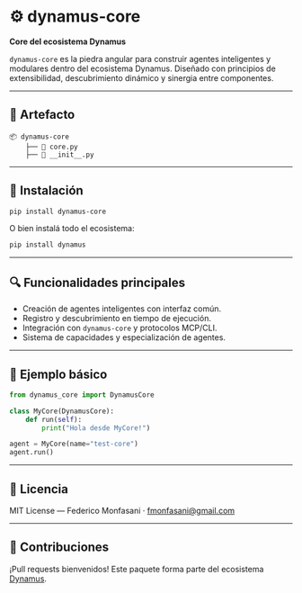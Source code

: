 # ⚙️ dynamus-core

**Core del ecosistema Dynamus**

`dynamus-core` es la piedra angular para construir agentes inteligentes y modulares dentro del ecosistema Dynamus. Diseñado con principios de extensibilidad, descubrimiento dinámico y sinergia entre componentes.

---

## 🧩 Artefacto

```text
📦 dynamus-core
    ├── 🔧 core.py
    ├── 📁 __init__.py
```

---

## 🚀 Instalación

```bash
pip install dynamus-core
```

O bien instalá todo el ecosistema:

```bash
pip install dynamus
```

---

## 🔍 Funcionalidades principales

- Creación de agentes inteligentes con interfaz común.
- Registro y descubrimiento en tiempo de ejecución.
- Integración con `dynamus-core` y protocolos MCP/CLI.
- Sistema de capacidades y especialización de agentes.

---

## 🧠 Ejemplo básico

```python
from dynamus_core import DynamusCore

class MyCore(DynamusCore):
    def run(self):
        print("Hola desde MyCore!")

agent = MyCore(name="test-core")
agent.run()
```

---

## 📄 Licencia

MIT License — Federico Monfasani · [fmonfasani@gmail.com](mailto:fmonfasani@gmail.com)

---

## 🤝 Contribuciones

¡Pull requests bienvenidos! Este paquete forma parte del ecosistema [Dynamus](https://pypi.org/project/dynamus/).
